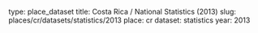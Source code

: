 type: place_dataset
title: Costa Rica / National Statistics (2013)
slug: places/cr/datasets/statistics/2013
place: cr
dataset: statistics
year: 2013

